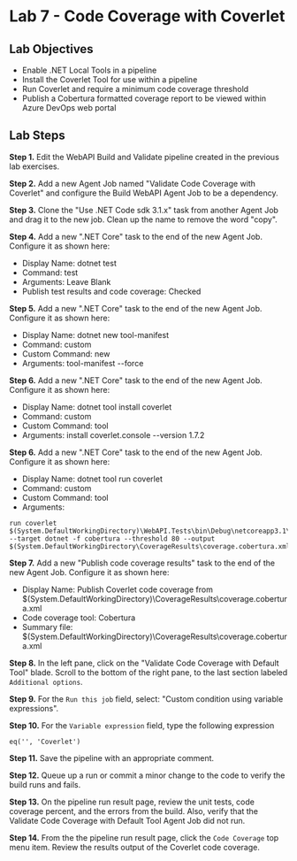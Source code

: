 # Lab 7 - Code Coverage with Coverlet

## Lab Objectives

- Enable .NET Local Tools in a pipeline
- Install the Coverlet Tool for use within a pipeline
- Run Coverlet and require a minimum code coverage threshold
- Publish a Cobertura formatted coverage report to be viewed within Azure DevOps web portal

## Lab Steps

**Step 1.** Edit the WebAPI Build and Validate pipeline created in the previous lab exercises.

**Step 2.** Add a new Agent Job named "Validate Code Coverage with Coverlet" and configure the Build WebAPI Agent Job to be a dependency.

**Step 3.** Clone the "Use .NET Code sdk 3.1.x" task from another Agent Job and drag it to the new job. Clean up the name to remove the word "copy".

**Step 4.** Add a new ".NET Core" task to the end of the new Agent Job. Configure it as shown here:

- Display Name: dotnet test
- Command: test
- Arguments: Leave Blank
- Publish test results and code coverage: Checked

**Step 5.** Add a new ".NET Core" task to the end of the new Agent Job. Configure it as shown here:

- Display Name: dotnet new tool-manifest
- Command: custom
- Custom Command: new
- Arguments: tool-manifest --force

**Step 6.** Add a new ".NET Core" task to the end of the new Agent Job. Configure it as shown here:

- Display Name: dotnet tool install coverlet
- Command: custom
- Custom Command: tool
- Arguments: install coverlet.console --version 1.7.2

**Step 6.** Add a new ".NET Core" task to the end of the new Agent Job. Configure it as shown here:

- Display Name: dotnet tool run coverlet
- Command: custom
- Custom Command: tool
- Arguments: 

```text
run coverlet $(System.DefaultWorkingDirectory)\WebAPI.Tests\bin\Debug\netcoreapp3.1\WebAPI.Tests.dll --target dotnet -f cobertura --threshold 80 --output $(System.DefaultWorkingDirectory\CoverageResults\coverage.cobertura.xml
```

**Step 7.** Add a new "Publish code coverage results" task to the end of the new Agent Job. Configure it as shown here:

- Display Name: Publish Coverlet code coverage from $(System.DefaultWorkingDirectory)\CoverageResults\coverage.cobertura.xml
- Code coverage tool: Cobertura
- Summary file: $(System.DefaultWorkingDirectory)\CoverageResults\coverage.cobertura.xml

**Step 8.** In the left pane, click on the "Validate Code Coverage with Default Tool" blade. Scroll to the bottom of the right pane, to the last section labeled `Additional options`.

**Step 9.** For the `Run this job` field, select: "Custom condition using variable expressions".

**Step 10.** For the `Variable expression` field, type the following expression

```text
eq('', 'Coverlet')
```

**Step 11.** Save the pipeline with an appropriate comment.

**Step 12.** Queue up a run or commit a minor change to the code to verify the build runs and fails.

**Step 13.** On the pipeline run result page, review the unit tests, code coverage percent, and the errors from the build. Also, verify that the Validate Code Coverage with Default Tool Agent Job did not run.

**Step 14.** From the the pipeline run result page, click the `Code Coverage` top menu item. Review the results output of the Coverlet code coverage.
